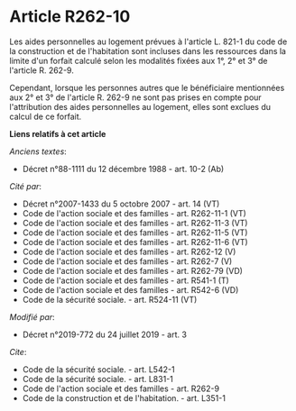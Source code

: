 # Article R262-10

Les aides personnelles au logement prévues à l'article L. 821-1 du code de la construction et de l'habitation sont incluses
dans les ressources dans la limite d'un forfait calculé selon les modalités fixées aux 1°, 2° et 3° de l'article R. 262-9.

Cependant, lorsque les personnes autres que le bénéficiaire mentionnées aux 2° et 3° de l'article R. 262-9 ne sont pas prises
en compte pour l'attribution des aides personnelles au logement, elles sont exclues du calcul de ce forfait.

**Liens relatifs à cet article**

_Anciens textes_:

  - Décret n°88-1111 du 12 décembre 1988 - art. 10-2 (Ab)

_Cité par_:

  - Décret n°2007-1433 du 5 octobre 2007 - art. 14 (VT)
  - Code de l'action sociale et des familles - art. R262-11-1 (VT)
  - Code de l'action sociale et des familles - art. R262-11-3 (VT)
  - Code de l'action sociale et des familles - art. R262-11-5 (VT)
  - Code de l'action sociale et des familles - art. R262-11-6 (VT)
  - Code de l'action sociale et des familles - art. R262-12 (V)
  - Code de l'action sociale et des familles - art. R262-7 (V)
  - Code de l'action sociale et des familles - art. R262-79 (VD)
  - Code de l'action sociale et des familles - art. R541-1 (T)
  - Code de l'action sociale et des familles - art. R542-6 (VD)
  - Code de la sécurité sociale. - art. R524-11 (VT)

_Modifié par_:

  - Décret n°2019-772 du 24 juillet 2019 - art. 3

_Cite_:

  - Code de la sécurité sociale. - art. L542-1
  - Code de la sécurité sociale. - art. L831-1
  - Code de l'action sociale et des familles - art. R262-9
  - Code de la construction et de l'habitation. - art. L351-1
